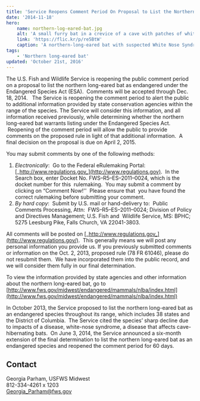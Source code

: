 ```yaml
---
title: 'Service Reopens Comment Period On Proposal to List the Northern Long-eared Bat as Endangered'
date: '2014-11-18'
hero:
    name: northern-log-eared-bat.jpg
    alt: 'A small furry bat in a crevice of a cave with patches of white fungus on its face and shoulder.'
    link: 'https://flic.kr/p/re5BtW'
    caption: 'A northern-long-eared bat with suspected White Nose Syndrome. Photo by Steve Taylor, University of Illinois.'
tags:
    - 'Northern long-eared bat'
updated: 'October 21st, 2016'
---
```


The U.S. Fish and Wildlife Service is reopening the public comment period on a proposal to list the northern long-eared bat as endangered under the Endangered Species Act (ESA).  Comments will be accepted through Dec. 18, 2014.  
The Service is reopening the comment period to alert the public to additional information provided by state conservation agencies within the range of the species. The Service will consider this information, and all information received previously, while determining whether the northern long-eared bat warrants listing under the Endangered Species Act.  Reopening of the comment period will allow the public to provide comments on the proposed rule in light of that additional information.  A final decision on the proposal is due on April 2, 2015.

You may submit comments by one of the following methods:

1. _Electronically_:  Go to the Federal eRulemaking Portal: [_http://www.regulations.gov_](http://www.regulations.gov).  In the Search box, enter Docket No. FWS–R5–ES–2011–0024, which is the docket number for this  rulemaking.  You may submit a comment by clicking on “Comment Now!''  Please ensure that  you have found the correct rulemaking before submitting your comment.
2. _By hard copy_:  Submit by U.S. mail or hand-delivery to:  Public Comments Processing, Attn:  FWS–R5–ES–2011–0024; Division of Policy and Directives Management; U.S. Fish and  Wildlife Service, MS: BPHC; 5275 Leesburg Pike, Falls Church, VA 22041-3803.

All comments will be posted on [_http://www.regulations.gov_](http://www.regulations.gov/).  This generally means we will post any personal information you provide us. If you previously submitted comments or information on the Oct. 2, 2013, proposed rule (78 FR 61046), please do not resubmit them.  We have incorporated them into the public record, and we will consider them fully in our final determination.  

To view the information provided by state agencies and other information about the northern long-eared bat, go to [http://www.fws.gov/midwest/endangered/mammals/nlba/index.html](http://www.fws.gov/midwest/endangered/mammals/nlba/index.html)

In October 2013, the Service proposed to list the northern long-eared bat as an endangered species throughout its range, which includes 38 states and the District of Columbia.  The Service cited the species’ sharp decline due to impacts of a disease, white-nose syndrome, a disease that affects cave-hibernating bats.  On June 3, 2014, the Service announced a six-month extension of the final determination to list the northern long-eared bat as an endangered species and reopened the comment period for 60 days.

## Contact

Georgia Parham, USFWS Midwest  
812-334-4261 x 1203  
[Georgia_Parham@fws.gov](mailto:Georgia_Parham@fws.gov)
